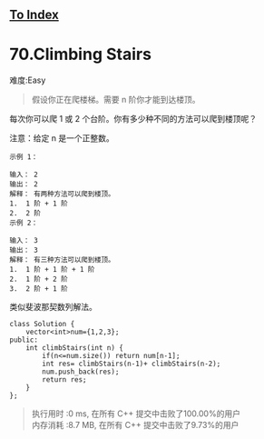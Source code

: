 [To Index](/index.md)
---
# 70.Climbing Stairs
难度:Easy
> 假设你正在爬楼梯。需要 n 阶你才能到达楼顶。

每次你可以爬 1 或 2 个台阶。你有多少种不同的方法可以爬到楼顶呢？

注意：给定 n 是一个正整数。

```
示例 1：

输入： 2
输出： 2
解释： 有两种方法可以爬到楼顶。
1.  1 阶 + 1 阶
2.  2 阶
示例 2：

输入： 3
输出： 3
解释： 有三种方法可以爬到楼顶。
1.  1 阶 + 1 阶 + 1 阶
2.  1 阶 + 2 阶
3.  2 阶 + 1 阶
```

类似斐波那契数列解法。   

```
class Solution {
    vector<int>num={1,2,3};
public:
    int climbStairs(int n) {
        if(n<=num.size()) return num[n-1];
        int res= climbStairs(n-1)+ climbStairs(n-2);
        num.push_back(res);
        return res;
    }
};
```
> 执行用时 :0 ms, 在所有 C++ 提交中击败了100.00%的用户   
内存消耗 :8.7 MB, 在所有 C++ 提交中击败了9.73%的用户
